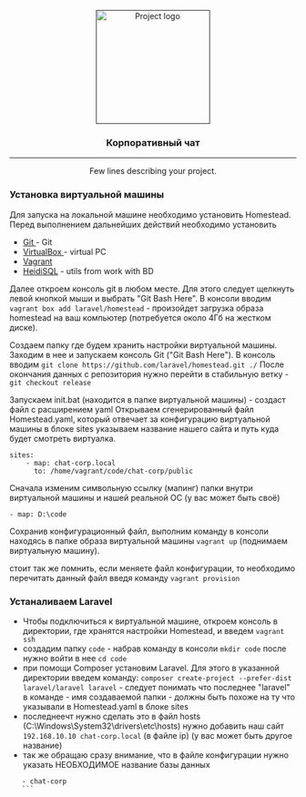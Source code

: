 <p align="center">
  <a href="" rel="noopener">
 <img width=200px height=200px src="https://i.imgur.com/6wj0hh6.jpg" alt="Project logo"></a>
</p>

<h3 align="center">Корпоративный чат</h3>

---

<p align="center"> Few lines describing your project.
    <br> 
</p>


### Установка виртуальной машины

Для запуска на локальной машине необходимо установить Homestead.
Перед выполнением дальнейших действий необходимо установить 

- [Git ](https://git-scm.com/) - Git
- [VirtualBox ](https://www.virtualbox.org/) - virtual PC
- [Vagrant ](https://vuejs.org/) 
- [HeidiSQL](https://nodejs.org/en/) - utils from work with BD


Далее откроем консоль git в любом месте. Для этого следует щелкнуть левой кнопкой мыши и выбрать "Git Bash Here".
В консоли вводим ` vagrant box add laravel/homestead ` - произойдет загрузка образа homestead на ваш компьютер (потребуется около 4Гб на жестком диске).

Создаем папку где будем хранить настройки виртуальной машины. Заходим в нее и запускаем консоль Git ("Git Bash Here").
В консоль вводим ` git clone https://github.com/laravel/homestead.git ./ `
После окончания данных с репозитория нужно перейти в стабильную ветку - ` git checkout release `

Запускаем init.bat (находится в папке виртуальной машины) - создаст файл с расширением yaml
Открываем сгенерированный файл Homestead.yaml, который отвечает за конфигурацию виртуальной машины в блоке sites указываем название нашего сайта и путь куда будет смотреть виртуалка.
```
sites:
    - map: chat-corp.local
      to: /home/vagrant/code/chat-corp/public
```
Сначала изменим символьную ссылку (мапинг) папки внутри виртуальной машины и нашей реальной ОС (у вас может быть своё)
```
- map: D:\code 
```

Сохранив конфигурационный файл, выполним команду в консоли находясь в папке образа виртуальной машины ` vagrant up ` (поднимаем виртуальную машину).

стоит так же помнить, если меняете файл конфигурации, то необходимо перечитать данный файл введя команду ` vagrant provision `


### Устаналиваем Laravel
 - Чтобы подключиться к виртуальной машине, откроем консоль в директории, где хранятся настройки Homestead, и введем `vagrant ssh`
 - создадим папку ` code ` - набрав команду в консоли ` mkdir code ` после нужно войти в нее ` cd code `
 - при помощи Composer установим Laravel. Для этого в указанной директории введем команду:
` composer create-project --prefer-dist laravel/laravel laravel ` - следует понимать что последнее "laravel" в команде - имя создаваемой папки - должны быть похоже на ту что указывали в Homestead.yaml в блоке sites 
 - последнеечт нужно сделать это в файл hosts (C:\Windows\System32\drivers\etc\hosts) нужно добавить наш сайт ` 192.168.10.10 chat-corp.local` (в файле ip) (у вас может быть другое название)
 - так же обращаю сразу внимание, что в файле конфигурации нужно указать НЕОБХОДИМОЕ название базы данных 
 ``` databases:
    - chat-corp
    ```



